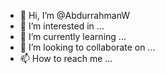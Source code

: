 - 👋 Hi, I’m @AbdurrahmanW
- 👀 I’m interested in ...
- 🌱 I’m currently learning ...
- 💞️ I’m looking to collaborate on ...
- 📫 How to reach me ...

<!---
AbdurrahmanW/AbdurrahmanW is a ✨ special ✨ repository because its `README.md` (this file) appears on your GitHub profile.
You can click the Preview link to take a look at your changes.
--->
